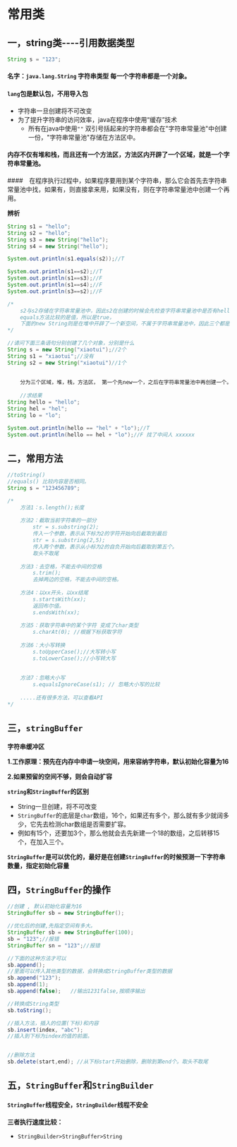 # 常用类

## 一，string类----引用数据类型

```java
String s = "123";
```

#### 名字：`java.lang.String` 字符串类型  每一个字符串都是一个对象。

#### `lang`包是默认包，不用导入包

+ 字符串一旦创建将不可改变
+ 为了提升字符串的访问效率，java在程序中使用“缓存”技术
  + 所有在java中使用`""` 双引号括起来的字符串都会在"字符串常量池"中创建一份，"字符串常量池"存储在方法区中。

#### 内存不仅有堆和栈，而且还有一个方法区，方法区内开辟了一个区域，就是一个字符串常量池。

####　在程序执行过程中，如果程序要用到某个字符串，那么它会首先去字符串常量池中找，如果有，则直接拿来用，如果没有，则在字符串常量池中创建一个再用。

**辨析**

```java
String s1 = "hello";
String s2 = "hello";
String s3 = new String("hello");
String s4 = new String("hello");

System.out.println(s1.equals(s2));//T

System.out.println(s1==s2);//T
System.out.println(s1==s3);//F
System.out.println(s1==s4);//F
System.out.println(s3==s2);//F

/*
	s2与s2存储在字符串常量池中，因此s2在创建的时候会先检查字符串常量池中是否有hello字符串，此时是有的，因此就会将内容直接拿来使用，故s1与s2地址相同，
	equals方法比较的是值，所以是true，
	下面的new String则是在堆中开辟了一个新空间，不属于字符串常量池中，因此三个都是false
*/

//请问下面三条语句分别创建了几个对象，分别是什么
String s = new String("xiaotui");//2个
String s1 = "xiaotui";//没有
String s2 = new String("xiaotui")//1个
    
    
    分为三个区域，堆，栈，方法区， 第一个先new一个，之后在字符串常量池中再创建一个。
    
    //求结果
String hello = "hello";
String hel = "hel";
String lo = "lo";

System.out.println(hello == "hel" + "lo");//T
System.out.println(hello == hel + "lo");//F 找了中间人 xxxxxx
```

## 二，常用方法

```java
//toString()
//equals() 比较内容是否相同。
String s = "123456789";

/*
	方法1：s.length();长度
	
	方法2：截取当前字符串的一部分
		str = s.substring(2);
		传入一个参数，表示从下标为2的字符开始向后截取到最后
		str = s.substring(2,5);
		传入两个参数，表示从小标为2的自负开始向后截取到第五个。
		取头不取尾
		
	方法3：去空格，不能去中间的空格
		s.trim();
		去掉两边的空格，不能去中间的空格。
		
	方法4：以xx开头，以xx结尾
		s.startsWith(xx);
		返回布尔值。
		s.endsWith(xx);
		
	方法5：获取字符串中的某个字符 变成了char类型
		s.charAt(0); //根据下标获取字符
	
	方法6：大小写转换
		s.toUpperCase();//大写转小写
		s.toLowerCase();//小写转大写
		
	
	方法7：忽略大小写
		s.equalsIgnoreCase(s1); // 忽略大小写的比较
		
	.....还有很多方法，可以查看API
*/
```



## 三，`stringBuffer`

**字符串缓冲区**

**1.工作原理：预先在内存中申请一块空间，用来容纳字符串，默认初始化容量为16**

**2.如果预留的空间不够，则会自动扩容**

**`string`和`StringBuffer`的区别**

+ String一旦创建，将不可改变
+ `StringBuffer`的底层是`char`数组，16个，如果还有多个，那么就有多少就阔多少，它先去检测char数组是否需要扩容。
+ 例如有15个，还要加3个，那么他就会去先新建一个18的数组，之后转移15个，在加入三个。

**`StringBuffer`是可以优化的，最好是在创建`StringBuffer`的时候预测一下字符串数量，指定初始化容量**



## 四，`StringBuffer`的操作

```java
//创建 , 默认初始化容量为16
StringBuffer sb = new StringBuffer();

//优化后的创建,先指定空间有多大。
StringBuffer sb = new StringBuffer(100);
sb = "123";//报错
StringBuffer sn = "123";//报错

//下面的这种方法才可以
sb.append();
//里面可以传入其他类型的数据，会转换成StringBuffer类型的数据
sb.append("123");
sb.append(1);
sb.append(false);   //输出1231false,按顺序输出

//转换成String类型
sb.toString();

//插入方法，插入的位置(下标)和内容
sb.insert(index, "abc");
//插入到下标为index的值的前面。


//删除方法
sb.delete(start,end); //从下标start开始删除，删除到第end个。取头不取尾

```

## 五，`StringBuffer`和`StringBuilder`

#### `StringBuffer`线程安全，`StringBuilder`线程不安全

**三者执行速度比较：**

+ `StringBuilder>StringBuffer>String `















